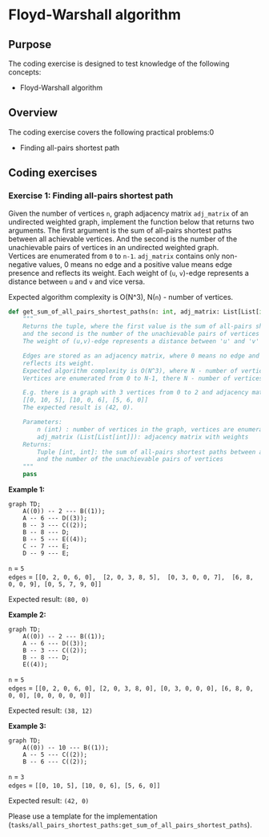 # Floyd-Warshall algorithm
 
## Purpose 
 
The coding exercise is designed to test knowledge of the following concepts: 
 
* Floyd-Warshall algorithm 
 
## Overview 
 
The coding exercise covers the following practical problems:0 
* Finding all-pairs shortest path 
 
## Coding exercises 
 
### Exercise 1: Finding all-pairs shortest path 
 
Given the number of vertices `n`, graph adjacency matrix `adj_matrix` of an undirected weighted graph, implement the function below that returns two arguments. The first argument is the sum of all-pairs shortest paths between all achievable vertices. And the second is the number of the unachievable pairs of vertices in an undirected weighted graph.  
Vertices are enumerated from `0` to `n-1`. `adj_matrix` contains only non-negative values, 0 means no edge and a positive value means edge presence and reflects its weight. 
Each weight of (`u`, `v`)-edge represents a distance between `u` and `v` and vice versa.  
 
Expected algorithm complexity is O(N^3), N(`n`) - number of vertices.
 
```python 
def get_sum_of_all_pairs_shortest_paths(n: int, adj_matrix: List[List[int]]) -> Tuple[int, int]:
    """
    Returns the tuple, where the first value is the sum of all-pairs shortest paths between all achievable vertices
    and the second is the number of the unachievable pairs of vertices in an undirected weighted graph.
    The weight of (u,v)-edge represents a distance between 'u' and 'v' and vice versa.

    Edges are stored as an adjacency matrix, where 0 means no edge and a positive value means edge presence and
    reflects its weight.
    Expected algorithm complexity is O(N^3), where N - number of vertices.
    Vertices are enumerated from 0 to N-1, there N - number of vertices.

    E.g. there is a graph with 3 vertices from 0 to 2 and adjacency matrix:
    [[0, 10, 5], [10, 0, 6], [5, 6, 0]]
    The expected result is (42, 0).

    Parameters:
        n (int) : number of vertices in the graph, vertices are enumerated from 0 to n-1
        adj_matrix (List[List[int]]): adjacency matrix with weights
    Returns:
        Tuple [int, int]: the sum of all-pairs shortest paths between all achievable vertices
        and the number of the unachievable pairs of vertices
    """
    pass
``` 
 
**Example 1:** 
```mermaid 
graph TD; 
    A((0)) -- 2 --- B((1));
    A -- 6 --- D((3)); 
    B -- 3 --- C((2)); 
    B -- 8 --- D;
    B -- 5 --- E((4));
    C -- 7 --- E;
    D -- 9 --- E;
``` 
`n` = `5` 
<br>
`edges` = `[[0, 2, 0, 6, 0], 
            [2, 0, 3, 8, 5], 
            [0, 3, 0, 0, 7], 
            [6, 8, 0, 0, 9],
            [0, 5, 7, 9, 0]]` 
 
Expected result: `(80, 0)` 
 
**Example 2:** 
```mermaid 
graph TD; 
    A((0)) -- 2 --- B((1));
    A -- 6 --- D((3)); 
    B -- 3 --- C((2)); 
    B -- 8 --- D;
    E((4));
``` 
`n` = `5` 
<br>
`edges` = `[[0, 2, 0, 6, 0],
            [2, 0, 3, 8, 0],
            [0, 3, 0, 0, 0],
            [6, 8, 0, 0, 0],
            [0, 0, 0, 0, 0]]` 
 
Expected result: `(38, 12)` 
 
**Example 3:** 
```mermaid 
graph TD; 
    A((0)) -- 10 --- B((1));
    A -- 5 --- C((2)); 
    B -- 6 --- C((2)); 
``` 
`n` = `3` 
<br>
`edges` = `[[0, 10, 5],
            [10, 0, 6],
            [5, 6, 0]]` 
 
Expected result: `(42, 0)` 

Please use a template for the implementation (`tasks/all_pairs_shortest_paths:get_sum_of_all_pairs_shortest_paths`). 
 